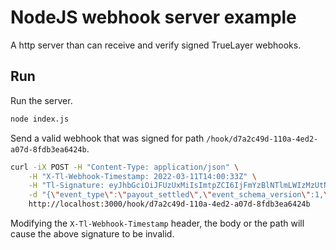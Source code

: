 # NodeJS webhook server example
A http server than can receive and verify signed TrueLayer webhooks.

## Run

Run the server.
```sh
node index.js
```

Send a valid webhook that was signed for path `/hook/d7a2c49d-110a-4ed2-a07d-8fdb3ea6424b`.
```sh
curl -iX POST -H "Content-Type: application/json" \
    -H "X-Tl-Webhook-Timestamp: 2022-03-11T14:00:33Z" \
    -H "Tl-Signature: eyJhbGciOiJFUzUxMiIsImtpZCI6IjFmYzBlNTlmLWIzMzUtNDdjYS05OWE5LTczNzQ5NTc1NmE1OCIsInRsX3ZlcnNpb24iOiIyIiwidGxfaGVhZGVycyI6IngtdGwtd2ViaG9vay10aW1lc3RhbXAiLCJqa3UiOiJodHRwczovL3dlYmhvb2tzLnRydWVsYXllci5jb20vLndlbGwta25vd24vandrcyJ9..AE_QsBRhnsMkcRzd42wvY1e2HruUhkOgjuZKktGH_WmbD7rBzoaEHUuF36IxyyvCbLajd3MBExNmzjbrOQsGaspwAI5DcGVMFLKUhB7ZzUlTP9up3eNUrdwWyyfBWDQb-qmEuLnrhFDJvgCXEqlV5OLrt-O7LaRAJ4f9KHsZLQ_j2vPC" \
    -d "{\"event_type\":\"payout_settled\",\"event_schema_version\":1,\"event_id\":\"8fb9fb4e-bb2b-400b-af64-59e5dde74bad\",\"event_body\":{\"transaction_id\":\"c34c8721-66a9-49f6-a229-284efcf88a02\",\"settled_at\":\"2022-03-11T14:00:32.933000Z\"}}" \
    http://localhost:3000/hook/d7a2c49d-110a-4ed2-a07d-8fdb3ea6424b
```

Modifying the `X-Tl-Webhook-Timestamp` header, the body or the path will cause the above signature to be invalid.
